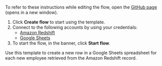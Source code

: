To refer to these instructions while editing the flow, open the [GitHub page](https://github.com/ot4i/app-connect-templates/tree/master/resources/markdown/https://github.com/ot4i/app-connect-templates/blob/shahminiaru-patch-9/resources/Create%20a%20new%20row%20in%20a%20Google%20Sheets%20spreadsheet%20for%20each%20new%20employee%20retrieved%20from%20the%20Amazon%20Redshift%20record_instructions.md) (opens in a new window).

1. Click **Create flow** to start using the template.
2. Connect to the following accounts by using your credentials:
   - [Amazon Redshift](https://www.ibm.com/docs/en/app-connect/containers_cd?topic=apps-amazon-redshift)
   - [Google Sheets](https://www.ibm.com/docs/en/app-connect/containers_cd?topic=apps-google-sheets) 
3. To start the flow, in the banner, click **Start flow**.

Use this template to  create a new row in a Google Sheets spreadsheet for each new employee retrieved from the Amazon Redshift record. 

